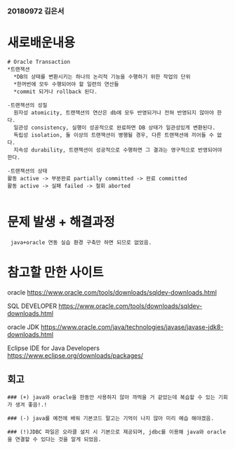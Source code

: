 ### 20180972 김은서

# 새로배운내용
```
# Oracle Transaction
*트랜잭션
  *DB의 상태를 변환시키는 하나의 논리적 기능을 수행하기 위한 작업의 단위
  *한꺼번에 모두 수행되어야 할 일련의 연산들
  *commit 되거나 rollback 된다.

-트랜잭션의 성질
  원자성 atomicity, 트랜잭션의 연산은 db에 모두 반영되거나 전혀 반영되지 않아야 한다.
  일관성 consistency, 실행이 성공적으로 완료하면 DB 상태가 일관성있게 변환된다.
  독립성 isolation, 둘 이상의 트랜잭션이 병행될 경우, 다른 트랜잭션에 끼어들 수 없다.
  지속성 durability, 트랜잭션이 성공적으로 수행하면 그 결과는 영구적으로 반영되어야 한다.
  
-트랜잭션의 상태 
활동 active -> 부분완료 partially committed -> 완료 committed
활동 active -> 실패 failed -> 철회 aborted


```

# 문제 발생 + 해결과정
```
 java+oracle 연동 실습 환경 구축만 하면 되므로 없었음. 

```

# 참고할 만한 사이트

oracle 
https://www.oracle.com/tools/downloads/sqldev-downloads.html

SQL DEVELOPER 
https://www.oracle.com/tools/downloads/sqldev-downloads.html

oracle JDK
https://www.oracle.com/java/technologies/javase/javase-jdk8-downloads.html

Eclipse IDE for Java Developers
https://www.eclipse.org/downloads/packages/


## 회고
```
### (+) java와 oracle을 한동안 사용하지 않아 까먹을 거 같았는데 복습할 수 있는 기회가 생겨 좋음!.! 

### (-) java를 예전에 배워 기본코드 말고는 기억이 나지 않아 미리 예습 해야겠음.

### (!)JDBC 파일은 오라클 설치 시 기본으로 제공되며, jdbc를 이용해 java와 oracle을 연결할 수 있다는 것을 알게 되었음.
```

